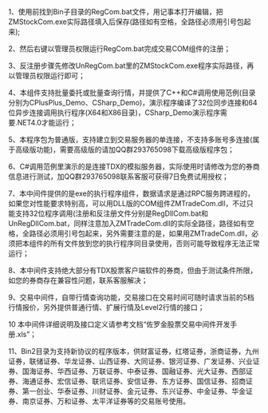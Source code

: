 ﻿1、使用前找到Bin子目录的RegCom.bat文件，用记事本打开编辑，把ZMStockCom.exe实际路径填入后保存(路径如有空格，全路径必须用引号包起来);

2、然后右键以管理员权限运行RegCom.bat完成交易COM组件的注册；

3、反注册步骤先修改UnRegCom.bat里的ZMStockCom.exe程序实际路径，再以管理员权限运行即可；

4、本组件支持批量委托或批量查询行情，并提供了C++和C#调用使用范例(目录分别为CPlusPlus_Demo、CSharp_Demo)，演示程序编译了32位同步连接和64位异步连接调用执行程序(X64和X86目录)，CSharp_Demo演示程序需要.NET4.0才能运行；

5、本程序包为普通版，支持建立到交易服务器的单连接，不支持多账号多连接(属于高级版功能)，需要高级版的请加QQ群293765098下载高级版程序包；

6、C#调用范例里演示的是连接TDX的模拟服务器，实际使用时请修改为您的券商信息进行测试，加QQ群293765098联系客服可获得7日免费试用授权；

7、本中间件提供的是exe的执行程序组件，数据请求是通过RPC服务跨进程的，如果您对性能要求特别高，可以用DLL版的COM组件ZMTradeCom.dll，不过只能支持32位程序调用(注册和反注册文件分别是RegDllCom.bat和UnRegDllCom.bat，同样注意加入ZMTradeCom.dll的实际全路径，路径如有空格，全路径必须用引号包起来，另外需要注意的是，如果用ZMTradeCom.dll，必须把本组件的所有文件放到您的执行程序同目录使用，否则可能导致程序无法正常运行；

8、本中间件支持绝大部分有TDX股票客户端软件的券商，但由于测试条件所限，如您的券商存在兼容性问题，联系客服解决；

9、交易中间件，自带行情查询功能，交易接口在交易时间可随时请求当前的5档行情报价，另外提供普通行情、扩展行情及Level2行情的接口；

10 本中间件详细说明及接口定义请参考文档“佐罗金股票交易中间件开发手册.xls”；

11、Bin2目录为支持新协议的程序版本，供财富证券，红塔证券，浙商证券，九州证券，联储证券、华龙证券、山西证券、大同证券、银河证券、广发证券、兴业证券、国海证券、华西证券、万联证券、中泰证券、国融证券、光大证券、西部证券、海通证券、宏信证券、联讯证券、安信证券、东方证券、国信证券、招商证券、第一创业、华泰证券、川财证券、金元证券、东兴证券、中金证券、华金证券、南京证券、万和证券、太平洋证券等的交易账号使用。
